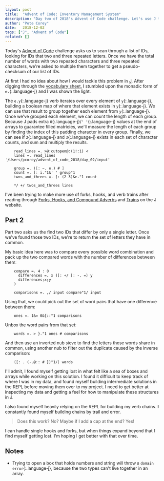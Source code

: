 ```yaml
---
layout: post
title:  "Advent of Code: Inventory Management System"
description: "Day two of 2018's Advent of Code challenge. Let's use J to count occurances of letters in a string."
author: "Pete Corey"
date:   2018-12-02
tags: ["J", "Advent of Code"]
related: []
---
```


Today's [Advent of Code](http://jsoftware.com/) challenge asks us to scan through a list of IDs, looking for IDs that two and three repeated letters. Once we have the total number of words with two repeated characters and three repeated characters, we're asked to multiple them together to get a pseudo-checksum of our list of IDs.

At first I had no idea about how I would tackle this problem in [J](http://jsoftware.com/). After digging through the [vocabulary sheet](http://www.jsoftware.com/help/dictionary/vocabul.htm), I stumbled upon the monadic form of `e.`{:.language-j} and I was shown the light.

The `e.y`{:.language-j} verb iterates over every element of `y`{:.language-j}, building a boolean map of where that element exists in `y`{:.language-j}. We can use that result to group together each element from `y`{:.language-j}. Once we've grouped each element, we can count the length of each group. Because J pads extra `0`{:.language-j}/`' '`{:.language-j} values at the end of arrays to guarantee filled matricies, we'll measure the length of each group by finding the index of this padding character in every group. Finally, we can see if `2`{:.language-j} and `3`{:.language-j} exists in each set of character counts, and sum and multiply the results.

<pre class='language-j'><code class='language-j'>    read_lines =. >@:cutopen@:(1!:1) <
    lines =. read_lines '/Users/pcorey/advent_of_code_2018/day_02/input'

    group =. ([: ~. e.) # ]
    count =. [: i."1&' ' group"1
    twos_and_threes =. [: (2 3)&e."1 count

    */ +/ twos_and_threes lines
</code></pre>

I've been trying to make more use of forks, hooks, and verb trains after reading through [Forks, Hooks, and Compound Adverbs](http://www.jsoftware.com/help/jforc/forks_hooks_and_compound_adv.htm) and [Trains](http://www.jsoftware.com/help/dictionary/dictf.htm) on the J website.

## Part 2


Part two asks us the find two IDs that differ by only a single letter. Once we've found those two IDs, we're to return the set of letters they have in common.

My basic idea here was to compare every possible word combination and pack up the two compared words with the number of differences between them:

<pre class='language-j'><code class='language-j'>    compare =. 4 : 0
      differences =. x ([: +/ [: -. =) y
      differences;x;y
    )

    comparisons =. ,/ input compare"1/ input
</code></pre>

Using that, we could pick out the set of word pairs that have one difference between them:

<pre class='language-j'><code class='language-j'>    ones =. 1&= 0&{::"1 comparisons
</code></pre>

Unbox the word pairs from that set:

<pre class='language-j'><code class='language-j'>    words =. > }."1 ones # comparisons
</code></pre>

And then use an inverted nub sieve to find the letters those words share in common, using another nub to filter out the duplicate caused by the inverse comparison:

<pre class='language-j'><code class='language-j'>    ([: . (-.@:: # ])"1/) words
</code></pre>

I'll admit, I found myself getting lost in what felt like a sea of boxes and arrays while working on this solution. I found it difficult to keep track of where I was in my data, and found myself building intermediate solutions in the REPL before moving them over to my project. I need to get better at inspecting my data and getting a feel for how to manipulate these structures in J.

I also found myself heavily relying on the REPL for building my verb chains. I constantly found myself building chains by trail and error.

> Does this work? No? Maybe if I add a cap at the end? Yes!

I can handle single hooks and forks, but when things expand beyond that I find myself getting lost. I'm hoping I get better with that over time.

## Notes

- Trying to open a box that holds numbers and string will throw a `domain error`{:.language-j}, because the two types can't live together in an array.
